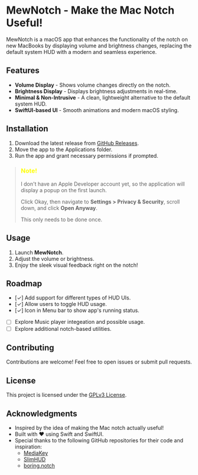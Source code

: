 # MewNotch - Make the Mac Notch Useful!

MewNotch is a macOS app that enhances the functionality of the notch on new MacBooks by displaying volume and brightness changes, replacing the default system HUD with a modern and seamless experience.

## Features

- **Volume Display** - Shows volume changes directly on the notch.
- **Brightness Display** - Displays brightness adjustments in real-time.
- **Minimal & Non-Intrusive** - A clean, lightweight alternative to the default system HUD.
- **SwiftUI-based UI** - Smooth animations and modern macOS styling.

## Installation

1. Download the latest release from [GitHub Releases](https://github.com/monuk7735/mew-notch/releases).
2. Move the app to the Applications folder.
3. Run the app and grant necessary permissions if prompted.

> ### <span style="color: yellow">Note!</span>
> I don't have an Apple Developer account yet, so the application will display a popup on the first launch. 
>
> Click Okay, then navigate to **Settings > Privacy & Security**, scroll down, and click **Open Anyway**. 
> 
> This only needs to be done once.

## Usage

1. Launch **MewNotch**.
2. Adjust the volume or brightness.
3. Enjoy the sleek visual feedback right on the notch!

## Roadmap

- [✓] Add support for different types of HUD UIs.
- [✓] Allow users to toggle HUD usage.
- [✓] Icon in Menu bar to show app's running status.
- [ ] Explore Music player integeation and possible usage.
- [ ] Explore additional notch-based utilities.

## Contributing

Contributions are welcome! Feel free to open issues or submit pull requests.

## License

This project is licensed under the [GPLv3 License](LICENSE).

## Acknowledgments

- Inspired by the idea of making the Mac notch actually useful!
- Built with ♥️ using Swift and SwiftUI.
- Special thanks to the following GitHub repositories for their code and inspiration:
  - [MediaKey](https://github.com/AlexPerathoner/MediaKeyTap)
  - [SlimHUD](https://github.com/AlexPerathoner/SlimHUD)
  - [boring.notch](https://github.com/TheBoredTeam/boring.notch)

